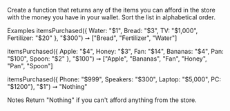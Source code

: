 Create a function that returns any of the items you can afford in the store with the money you have in your wallet. Sort the list in alphabetical order.

Examples
itemsPurchased({
  Water: "$1",
  Bread: "$3",
  TV: "$1,000",
  Fertilizer: "$20"
}, "$300") ➞ ["Bread", "Fertilizer", "Water"]

itemsPurchased({
  Apple: "$4",
  Honey: "$3",
  Fan: "$14",
  Bananas: "$4",
  Pan: "$100",
  Spoon: "$2"
  }, "$100") ➞ ["Apple", "Bananas", "Fan", "Honey", "Pan", "Spoon"]

itemsPurchased({
  Phone: "$999",
  Speakers: "$300",
  Laptop: "$5,000",
  PC: "$1200"},
"$1") ➞ "Nothing"

Notes
Return "Nothing" if you can't afford anything from the store.